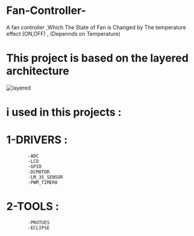# Fan-Controller-
A fan controller ,Which The State of Fan is Changed by The temperature effect (ON,OFF) , (Depennds on Temperature)

# This project is based on the layered architecture




![layered](https://user-images.githubusercontent.com/85140058/155268143-26ef1334-e899-4c7a-a330-a293166443f0.png)



# i used in this projects :
# 1-DRIVERS :
            -ADC
            -LCD
            -GPIO
            -DCMOTOR
            -LM_35_SENSOR
            -PWM_TIMER0
# 2-TOOLS   :
            -PROTUES
            -ECLIPSE
